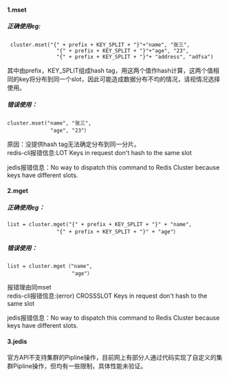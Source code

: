 #### 1.mset
##### 正确使用eg:
```
 cluster.mset("{" + prefix + KEY_SPLIT + "}"+"name", "张三",
                "{" + prefix + KEY_SPLIT + "}"+"age", "23",
                "{" + prefix + KEY_SPLIT + "}"+ "address", "adfsa")
```
其中由prefix，KEY_SPLIT组成hash tag，用这两个值作hash计算，这两个值相同的key将分布到同一个slot，因此可能造成数据分布不均的情况，请视情况选择使用。
##### 错误使用：
```
cluster.mset("name", "张三",
              "age", "23"）
```
原因：没提供hash tag无法确定分布到同一分片。  
redis-cli报错信息:LOT Keys in request don't hash to the same slot

jedis报错信息：No way to dispatch this command to Redis Cluster because keys have different slots.
#### 2.mget
##### 正确使用eg：
```
list = cluster.mget("{" + prefix + KEY_SPLIT + "}" + "name",
                "{" + prefix + KEY_SPLIT + "}" + "age"）
```
##### 错误使用：
```
list = cluster.mget（"name",
                     "age"）
```
报错理由同mset  
redis-cli报错信息:(error) CROSSSLOT Keys in request don't hash to the same slot

jedis报错信息：No way to dispatch this command to Redis Cluster because keys have different slots.
#### 3.jedis
官方API不支持集群的Pipline操作，目前网上有部分人通过代码实现了自定义的集群Pipline操作，但均有一些限制，具体性能未验证。
